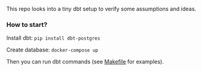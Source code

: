 This repo looks into a tiny dbt setup to verify some assumptions and ideas.

### How to start?

Install dbt: `pip install dbt-postgres`

Create database: `docker-compose up`

Then you can run dbt commands (see [Makefile](Makefile) for examples).
